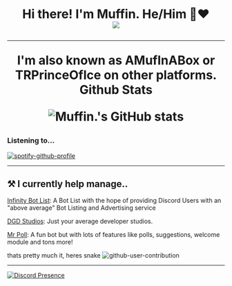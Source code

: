 <h1 align="center">Hi there! I'm Muffin. He/Him 👋❤️</div>
<div align="center"><img src="https://cdn.discordapp.com/attachments/859473128957804584/971893338259193886/Untitled15_20220505175654.png"></div>
<hr />
I'm also known as AMufInABox or TRPrinceOfIce on other platforms.
Github Stats

![Muffin.'s GitHub stats](https://github-readme-stats.vercel.app/api?username=AMufInABox&count_private=true&theme=algolia&show_icons=true)


### Listening to...
[![spotify-github-profile](https://spotify-github-profile.vercel.app/api/view?uid=8l2vs4ucvfoplne7313qmcave&cover_image=true&theme=novatorem&bar_color=7d13c3&bar_color_cover=true)](https://github.com/kittinan/spotify-github-profile)
<hr />
<h2>⚒ I currently help manage.. </h2>

[Infinity Bot List](https://botlist.site): A Bot List with the hope of providing Discord Users with an "above average" Bot Listing and Advertising service
 
[DGD Studios](https://github.com/DGD-Studio): Just your average developer studios.

[Mr Poll](https://top.gg/bot/730778862203437068): A fun bot but with lots of features like polls, suggestions, welcome module and tons more!

 thats pretty much it, heres snake
![github-user-contribution](https://user-images.githubusercontent.com/74741218/159734859-b840ee98-425f-421f-b990-bbffaeef87f8.svg)


<hr />

[![Discord Presence](https://lanyard.cnrad.dev/api/725104609689075745)](https://discord.com/users/725104609689075745)
